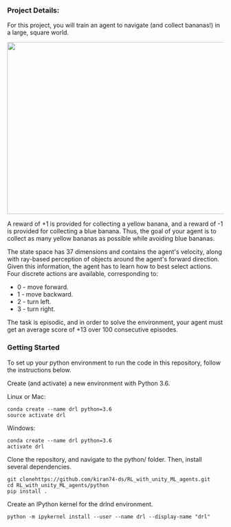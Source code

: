 ### Project Details:
For this project, you will train an agent to navigate (and collect bananas!) in a large, square world.

<img src="https://github.com/kiran74-ds/RL_with_unity_ML_agents/blob/master/DQN/Banana_ML_agent.gif" width="600" height="400">

A reward of +1 is provided for collecting a yellow banana, and a reward of -1 is provided for collecting a blue banana. 
Thus, the goal of your agent is to collect as many yellow bananas as possible while avoiding blue bananas.

The state space has 37 dimensions and contains the agent's velocity, along with ray-based perception of objects around the agent's forward direction. Given this information, the agent has to learn how to best select actions. Four discrete actions are available, corresponding to:

+ 0 - move forward.
+ 1 - move backward.
+ 2 - turn left.
+ 3 - turn right.

The task is episodic, and in order to solve the environment, your agent must get an average score of +13 over 100 consecutive episodes.


### Getting Started

To set up your python environment to run the code in this repository, follow the instructions below.

Create (and activate) a new environment with Python 3.6.

Linux or Mac:
```
conda create --name drl python=3.6
source activate drl
```
Windows:
```
conda create --name drl python=3.6 
activate drl
```

Clone the repository, and navigate to the python/ folder. Then, install several dependencies.
```
git clonehttps://github.com/kiran74-ds/RL_with_unity_ML_agents.git
cd RL_with_unity_ML_agents/python
pip install .
```

Create an IPython kernel for the drlnd environment.
```
python -m ipykernel install --user --name drl --display-name "drl"
```
